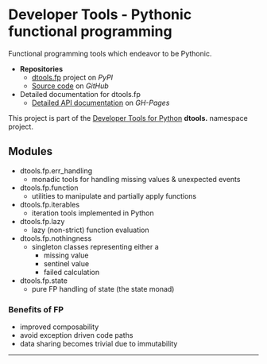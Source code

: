 # Developer Tools - Pythonic functional programming

Functional programming tools which endeavor to be Pythonic.

- **Repositories**
  - [dtools.fp][1] project on *PyPI*
  - [Source code][2] on *GitHub*
- Detailed documentation for dtools.fp
  - [Detailed API documentation][3] on *GH-Pages*

This project is part of the
[Developer Tools for Python][4] **dtools.** namespace project.

## Modules

- dtools.fp.err_handling
  - monadic tools for handling missing values & unexpected events
- dtools.fp.function
  - utilities to manipulate and partially apply functions
- dtools.fp.iterables
  - iteration tools implemented in Python
- dtools.fp.lazy
  - lazy (non-strict) function evaluation
- dtools.fp.nothingness
  - singleton classes representing either a
    - missing value
    - sentinel value
    - failed calculation
- dtools.fp.state
  - pure FP handling of state (the state monad)

### Benefits of FP

- improved composability
- avoid exception driven code paths
- data sharing becomes trivial due to immutability

______________________________________________________________________

[1]: https://pypi.org/project/dtools.fp/
[2]: https://github.com/grscheller/dtools-fp/
[3]: https://grscheller.github.io/dtools-docs/fp/
[4]: https://github.com/grscheller/dtools-docs/
